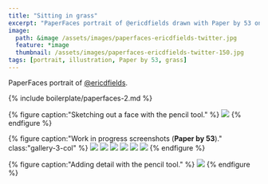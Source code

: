 ```yaml
---
title: "Sitting in grass"
excerpt: "PaperFaces portrait of @ericdfields drawn with Paper by 53 on an iPad."
image: 
  path: &image /assets/images/paperfaces-ericdfields-twitter.jpg 
  feature: *image
  thumbnail: /assets/images/paperfaces-ericdfields-twitter-150.jpg
tags: [portrait, illustration, Paper by 53, grass]
---
```


PaperFaces portrait of [@ericdfields](https://twitter.com/ericdfields).

{% include boilerplate/paperfaces-2.md %}

{% figure caption:"Sketching out a face with the pencil tool." %}
[![](/assets/images/paperfaces-ericdfields-process-1-750.jpg)](/assets/images/paperfaces-ericdfields-process-1-lg.jpg)
{% endfigure %}

{% figure caption:"Work in progress screenshots (**Paper by 53**)." class:"gallery-3-col" %}
[![](/assets/images/paperfaces-ericdfields-process-2-600.jpg)](/assets/images/paperfaces-ericdfields-process-2-lg.jpg)
[![](/assets/images/paperfaces-ericdfields-process-3-600.jpg)](/assets/images/paperfaces-ericdfields-process-3-lg.jpg)
[![](/assets/images/paperfaces-ericdfields-process-4-600.jpg)](/assets/images/paperfaces-ericdfields-process-4-lg.jpg)
[![](/assets/images/paperfaces-ericdfields-process-5-600.jpg)](/assets/images/paperfaces-ericdfields-process-5-lg.jpg)
[![](/assets/images/paperfaces-ericdfields-process-6-600.jpg)](/assets/images/paperfaces-ericdfields-process-6-lg.jpg)
[![](/assets/images/paperfaces-ericdfields-process-7-600.jpg)](/assets/images/paperfaces-ericdfields-process-7-lg.jpg)
{% endfigure %}

{% figure caption:"Adding detail with the pencil tool." %}
[![](/assets/images/paperfaces-ericdfields-process-8-750.jpg)](/assets/images/paperfaces-ericdfields-process-8-lg.jpg)
{% endfigure %}
